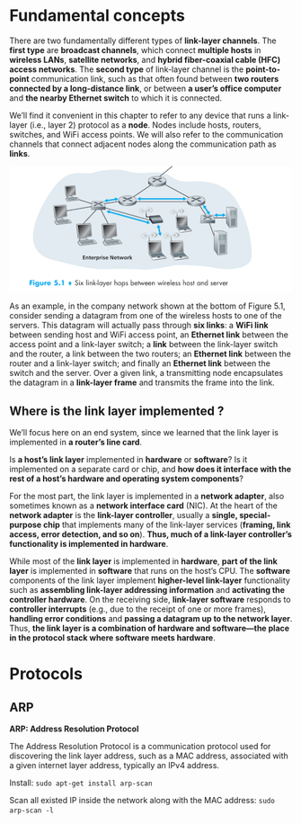 # Fundamental concepts

There are two fundamentally different types of **link-layer channels**. The **first type** are **broadcast channels**, which connect **multiple hosts** in **wireless LANs**, **satellite networks**, and **hybrid fiber-coaxial cable (HFC) access networks**. The **second type** of link-layer channel is the **point-to-point** communication link, such as that often found between **two routers connected by a long-distance link**, or between **a user’s office computer** and **the nearby Ethernet switch** to which it is connected.

We’ll find it convenient in this chapter to refer to any device that runs a link-layer (i.e., layer 2) protocol as a **node**. Nodes include
hosts, routers, switches, and WiFi access points. We will also refer to the communication channels that connect adjacent nodes along the communication path as **links**.

![](../Environment/Images/link_layer.png)

As an example, in the company network shown at the bottom of Figure 5.1, consider sending a datagram from one of the wireless hosts to one of the servers. This datagram will actually pass through **six links**: a **WiFi link** between sending host and WiFi access point, an **Ethernet link** between the access point and a link-layer switch; a **link** between the link-layer switch and the router, a link between the two routers; an **Ethernet link** between the router and a link-layer switch; and finally an **Ethernet link** between the switch and the server. Over a given link, a transmitting node encapsulates the datagram in a **link-layer frame** and transmits the frame into the link.

## Where is the link layer implemented ?

We’ll focus here on an end system, since we learned that the link layer is implemented in **a router’s line card**.

Is **a host’s link layer** implemented in **hardware** or **software**? Is it implemented on a separate card or chip, and **how does it interface with the rest of a host’s hardware and operating system components**?

For the most part, the link layer is implemented in a **network adapter**, also sometimes known as a **network interface card** (NIC). At the heart of the **network adapter** is the **link-layer controller**, usually a **single, special-purpose chip** that implements many of the link-layer services (**framing, link access, error detection, and so on**). **Thus, much of a link-layer controller’s functionality is implemented in hardware**.

While most of the **link layer** is implemented in **hardware**, **part of the link layer** is implemented in **software** that runs on the host’s CPU. The **software** components of the link layer implement **higher-level link-layer** functionality such as **assembling link-layer addressing information** and **activating the controller hardware**. On the receiving side, **link-layer software** responds to **controller interrupts** (e.g., due to the receipt of one or more frames), **handling error conditions** and **passing a datagram up to the network layer**. Thus, **the link layer is a combination of hardware and software—the place in the protocol stack where software meets hardware**.

# Protocols

## ARP

**ARP: Address Resolution Protocol**

The Address Resolution Protocol is a communication protocol used for discovering the link layer address, such as a MAC address, associated with a given internet layer address, typically an IPv4 address.

Install: ``sudo apt-get install arp-scan``

Scan all existed IP inside the network along with the MAC address: ``sudo arp-scan -l``
